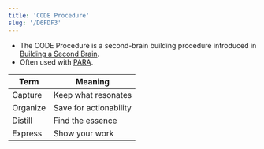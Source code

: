 ```yaml
---
title: 'CODE Procedure'
slug: '/D6FDF3'
---
```


- The CODE Procedure is a second-brain building procedure introduced in [Building a Second Brain](../Readings/Building%20a%20Second%20Brain.md).
- Often used with [PARA](PARA.md).

| Term     | Meaning                |
| -------- | ---------------------- |
| Capture  | Keep what resonates    |
| Organize | Save for actionability |
| Distill  | Find the essence       |
| Express  | Show your work         |
